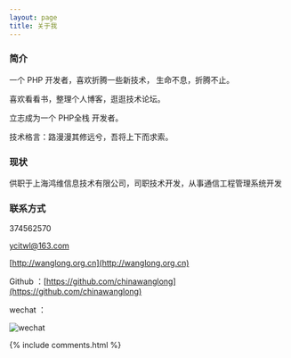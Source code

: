 ```yaml
---
layout: page
title: 关于我 
---
```


<h3> 简介  </h3>

一个 PHP 开发者，喜欢折腾一些新技术， 生命不息，折腾不止。
<p>
喜欢看看书，整理个人博客，逛逛技术论坛。
<p>
立志成为一个 PHP全栈 开发者。
 
技术格言：路漫漫其修远兮，吾将上下而求索。

<p>

<h3> 现状 </h3>

<p>  
供职于上海鸿维信息技术有限公司，司职技术开发，从事通信工程管理系统开发
<p>

<h3> 联系方式 </h3>

<p>
374562570

ycitwl@163.com

[http://wanglong.org.cn](http://wanglong.org.cn)

Github ：[https://github.com/chinawanglong](https://github.com/chinawanglong)

wechat ：
 
 ![wechat](http://wanglong.org.cn/images/wx_add.jpeg "扫码添加好友")
 


{% include comments.html %}


